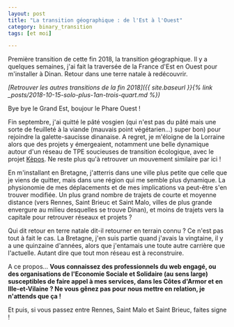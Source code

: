```yaml
---
layout: post
title: "La transition géographique : de l'Est à l'Ouest"
category: binary_transition
tags: [et moi]

---
```


Première transition de cette fin 2018, la transition géographique. Il y a quelques semaines, j'ai fait la traversée de la France d'Est en Ouest pour m'installer à Dinan. Retour dans une terre natale à redécouvrir.

<!--more-->

*[Retrouver les autres transitions de la fin 2018]({{ site.baseurl }}{% link _posts/2018-10-15-solo-plus-1an-trois-quart.md %})*



Bye bye le Grand Est, boujour le Phare Ouest !

Fin septembre, j'ai quitté le pâté vosgien (qui n'est pas du pâté mais une sorte de feuilleté à la viande (mauvais point végétarien...) super bon) pour rejoindre la galette-saucisse dinanaise. A regret, je m'éloigne de la Lorraine alors que des projets y émergeaient, notamment une belle dynamique autour d'un réseau de TPE soucieuses de transition écologique, avec le projet [Kèpos](https://transition-ecologique.org/?s=k%C3%A8pos). Ne reste plus qu'à retrouver un mouvement similaire par ici !

En m'installant en Bretagne, j'atterris dans une ville plus petite que celle que je viens de quitter, mais dans une région qui me semble plus dynamique. La physionomie de mes déplacements et de mes implications va peut-être s'en trouver modifiée. Un plus grand nombre de trajets de courte et moyenne distance (vers Rennes, Saint Brieuc et Saint Malo, villes de plus grande envergure au milieu desquelles se trouve Dinan), et moins de trajets vers la capitale pour retrouver réseaux et projets ?

Qui dit retour en terre natale dit-il retourner en terrain connu ? Ce n'est pas tout à fait le cas. La Bretagne, j'en suis partie quand j'avais la vingtaine, il y a une quinzaine d'années, alors que j'entamais une toute autre carrière que l'actuelle. Autant dire que tout mon réseau est à reconstruire.

A ce propos... **Vous connaissez des professionnels du web engagé, ou des organisations de l'Economie Sociale et Solidaire (au sens large) susceptibles de faire appel à mes services, dans les Côtes d'Armor et en Ille-et-Vilaine ? Ne vous gênez pas pour nous mettre en relation, je n'attends que ça !**

Et puis, si vous passez entre Rennes, Saint Malo et Saint Brieuc, faites signe !